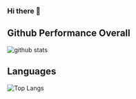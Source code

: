### Hi there 👋
## Github Performance Overall

![github stats](https://github-readme-stats.vercel.app/api?username=daniellumbantobing&show_icons=true)

## Languages
![Top Langs](https://github-readme-stats.vercel.app/api/top-langs/?username=daniellumbantobing&layout=compact)
<!--
**daniellumbantobing/daniellumbantobing** is a ✨ _special_ ✨ repository because its `README.md` (this file) appears on your GitHub profile.

Here are some ideas to get you started:

- 🔭 I’m currently working on ...
- 🌱 I’m currently learning ...
- 👯 I’m looking to collaborate on ...
- 🤔 I’m looking for help with ...
- 💬 Ask me about ...
- 📫 How to reach me: ...
- 😄 Pronouns: ...
- ⚡ Fun fact: ...
-->
